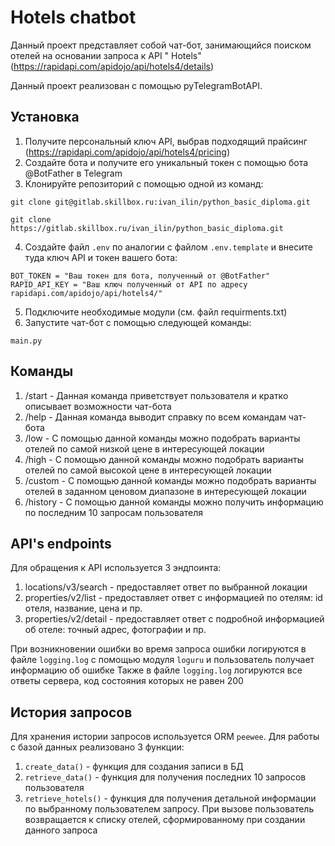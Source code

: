 # Hotels chatbot

Данный проект представляет собой чат-бот, занимающийся поиском отелей на основании запроса к API "
Hotels" (https://rapidapi.com/apidojo/api/hotels4/details)

Данный проект реализован с помощью pyTelegramBotAPI.

## Установка

1. Получите персональный ключ API, выбрав подходящий прайсинг (https://rapidapi.com/apidojo/api/hotels4/pricing)
2. Создайте бота и получите его уникальный токен с помощью бота @BotFather в Telegram
3. Клонируйте репозиторий с помощью одной из команд:

```
git clone git@gitlab.skillbox.ru:ivan_ilin/python_basic_diploma.git
```

```
git clone https://gitlab.skillbox.ru/ivan_ilin/python_basic_diploma.git
```

4. Создайте файл `.env` по аналогии с файлом `.env.template` и внесите туда ключ API и токен вашего бота:

```
BOT_TOKEN = "Ваш токен для бота, полученный от @BotFather"
RAPID_API_KEY = "Ваш ключ полученный от API по адресу rapidapi.com/apidojo/api/hotels4/"
```

5. Подключите необходимые модули (см. файл requirments.txt)
6. Запустите чат-бот с помощью следующей команды:

```
main.py
```

## Команды

1. /start - Данная команда приветствует пользователя и кратко описывает возможности чат-бота
2. /help - Данная команда выводит справку по всем командам чат-бота
3. /low - С помощью данной команды можно подобрать варианты отелей по самой низкой цене в интересующей локации
4. /high - С помощью данной команды можно подобрать варианты отелей по самой высокой цене в интересующей локации
5. /custom - С помощью данной команды можно подобрать варианты отелей в заданном ценовом диапазоне в интересующей
   локации
6. /history - С помощью данной команды можно получить информацию по последним 10 запросам пользователя

## API's endpoints

Для обращения к API используется 3 эндпоинта:

1. locations/v3/search - предоставляет ответ по выбранной локации
2. properties/v2/list - предоставляет ответ с информацией по отелям: id отеля, название, цена и пр.
3. properties/v2/detail - предоставляет ответ с подробной информацией об отеле: точный адрес, фотографии и пр.

При возникновении ошибки во время запроса ошибки логируются в файле `logging.log` с помощью модуля `loguru` и
пользователь получает информацию об ошибке
Также в файле `logging.log` логируются все ответы сервера, код состояния которых не равен 200

## История запросов

Для хранения истории запросов используется ORM `peewee`. Для работы с базой данных реализовано 3 функции:
1. `create_data()` - функция для создания записи в БД
2. `retrieve_data()` - функция для получения последних 10 запросов пользователя
3. `retrieve_hotels()` - функция для получения детальной информации по выбранному пользователем запросу. При вызове пользователь возвращается к списку отелей, сформированному при создании данного запроса  